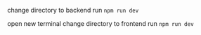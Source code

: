 change directory to backend
run ```npm run dev```

open new terminal
change directory to frontend
run ```npm run dev```